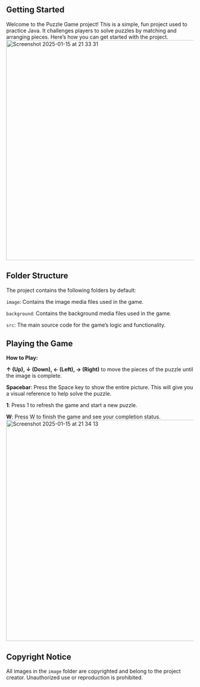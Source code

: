 ## Getting Started

Welcome to the Puzzle Game project! This is a simple, fun project used to practice Java. It challenges players to solve puzzles by matching and arranging pieces.
Here’s how you can get started with the project.
<img width="590" alt="Screenshot 2025-01-15 at 21 33 31" src="https://github.com/user-attachments/assets/d4f397de-6138-4580-b3e1-3aaaf8d433fb" />

## Folder Structure
The project contains the following folders by default:

`image`: Contains the image media files used in the game.

`background`: Contains the background media files used in the game.

`src`: The main source code for the game’s logic and functionality.

## Playing the Game

**How to Play:**

**↑ (Up), ↓ (Down), ← (Left), → (Right)** to move the pieces of the puzzle until the image is complete.

**Spacebar**: Press the Space key to show the entire picture. This will give you a visual reference to help solve the puzzle.

**1**: Press 1 to refresh the game and start a new puzzle.

**W**: Press W to finish the game and see your completion status.<img width="593" alt="Screenshot 2025-01-15 at 21 34 13" src="https://github.com/user-attachments/assets/bd5c2236-85a9-4cf3-ab44-bd7dcdf735ef" />

## Copyright Notice

All images in the `image` folder are copyrighted and belong to the project creator. Unauthorized use or reproduction is prohibited.
